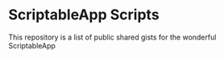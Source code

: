 # ScriptableApp Scripts
This repository is a list of public shared gists for the wonderful ScriptableApp
